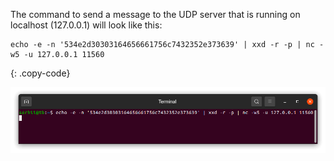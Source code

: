 The command to send a message to the UDP server that is running on localhost (127.0.0.1) will look like this:

```shell
echo -e -n '534e2d30303164656661756c7432352e373639' | xxd -r -p | nc -w5 -u 127.0.0.1 11560
```
{: .copy-code}

![image](/images/user-guide/integrations/udp/terminal-hex.png)